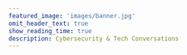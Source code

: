 ```yaml
---
featured_image: 'images/banner.jpg'
omit_header_text: true
show_reading_time: true
description: Cybersecurity & Tech Conversations
---
```

